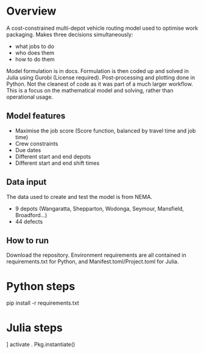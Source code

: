 # Overview
A cost-constrained multi-depot vehicle routing model used to optimise work packaging. Makes three decisions simultaneously:
- what jobs to do 
- who does them  
- how to do them

Model formulation is in docs. Formulation is then coded up and solved in Julia using Gurobi (License required). Post-processing and plotting done in Python. Not the cleanest of code as it was part of a much larger workflow. This is a focus on the mathematical model and solving, rather than operational usage.

## Model features
- Maximise the job score (Score function, balanced by travel time and job time)
- Crew constraints
- Due dates
- Different start and end depots
- Different start and end shift times

## Data input
The data used to create and test the model is from NEMA. 
- 9 depots (Wangaratta, Shepparton, Wodonga, Seymour, Mansfield, Broadford...)
- 44 defects

## How to run
Download the repository. Environment requirements are all contained in requirements.txt for Python, and Manifest.toml/Project.toml for Julia.

# Python steps
pip install -r requirements.txt

# Julia steps
] activate .
Pkg.instantiate()
